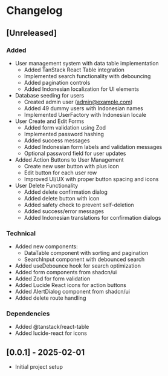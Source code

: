 # Changelog

## [Unreleased]

### Added

- User management system with data table implementation
    - Added TanStack React Table integration
    - Implemented search functionality with debouncing
    - Added pagination controls
    - Added Indonesian localization for UI elements
- Database seeding for users
    - Created admin user (admin@example.com)
    - Added 49 dummy users with Indonesian names
    - Implemented UserFactory with Indonesian locale
- User Create and Edit Forms
    - Added form validation using Zod
    - Implemented password hashing
    - Added success messages
    - Added Indonesian form labels and validation messages
    - Optional password field for user updates
- Added Action Buttons to User Management
    - Create new user button with plus icon
    - Edit button for each user row
    - Improved UI/UX with proper button spacing and icons
- User Delete Functionality
    - Added delete confirmation dialog
    - Added delete button with icon
    - Added safety check to prevent self-deletion
    - Added success/error messages
    - Added Indonesian translations for confirmation dialogs

### Technical

- Added new components:
    - DataTable component with sorting and pagination
    - SearchInput component with debounced search
- Added useDebounce hook for search optimization
- Added form components from shadcn/ui
- Added Zod for form validation
- Added Lucide React icons for action buttons
- Added AlertDialog component from shadcn/ui
- Added delete route handling

### Dependencies

- Added @tanstack/react-table
- Added lucide-react for icons

## [0.0.1] - 2025-02-01

- Initial project setup

